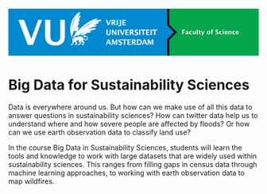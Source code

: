 ![](images/vu_logo.jpg?h=750&w=1260)

# Big Data for Sustainability Sciences

Data is everywhere around us. But how can we make use of all this data to answer questions in sustainability sciences? How can twitter data help us to understand where and how severe people are affected by floods? Or how can we use earth observation data to classify land use? 

In the course Big Data in Sustainability Sciences, students will learn the tools and knowledge to work with large datasets that are widely used within sustainability sciences. This ranges from filling gaps in census data through machine learning approaches, to working with earth observation data to map wildfires.


```{tableofcontents}
```
